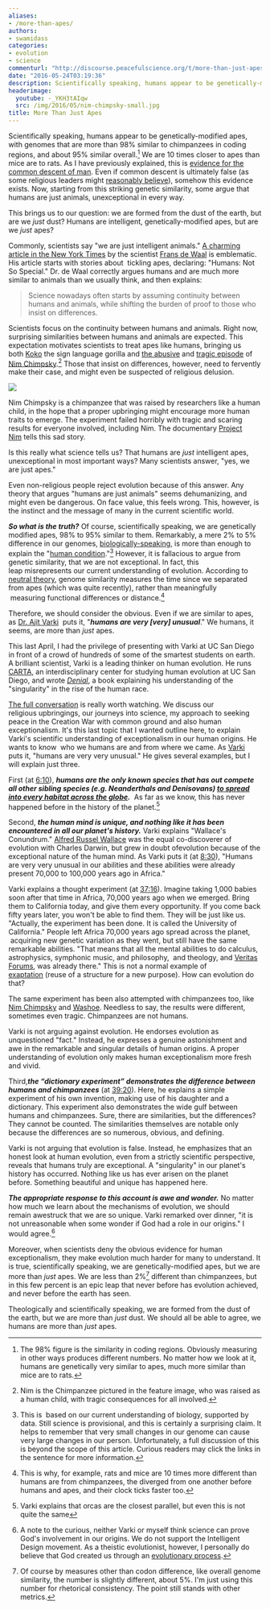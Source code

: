 ```yaml
---
aliases:
- /more-than-apes/
authors:
- swamidass
categories:
- evolution
- science
commenturl: "http://discourse.peacefulscience.org/t/more-than-just-apes/8605"
date: "2016-05-24T03:19:36"
description: Scientifically speaking, humans appear to be genetically-modified apes. But are we just apes? Or are we more? Follow the conversation with Dr. Ajit Varki.
headerimage:
  youtube: -_YKH3tAIqw
  src: /img/2016/05/nim-chimpsky-small.jpg
title: More Than Just Apes
---
```



Scientifically speaking, humans appear to be genetically-modified apes, with genomes that are more than 98% similar to chimpanzees in coding regions, and about 95% similar overall.[^1] We are 10 times closer to apes than mice are to rats. As I have previously explained, this is [evidence for the common descent of man](http://swami.wustl.edu/evidence-and-evolution). Even if common descent is ultimately false (as some religious leaders might [reasonably believe](http://swami.wustl.edu/call-response-tree)), somehow this evidence exists. Now, starting from this striking genetic similarity, some argue that humans are just animals, unexceptional in every way.

This brings us to our question: we are formed from the dust of the earth, but are we *just* dust? Humans are intelligent, genetically-modified apes, but are we *just* apes?

Commonly, scientists say "we are just intelligent animals." [A charming article in the New York Times](http://www.nytimes.com/2016/04/10/opinion/sunday/what-i-learned-from-tickling-apes.html) by the scientist [Frans de Waal](https://en.wikipedia.org/wiki/Frans_de_Waal) is emblematic. His article starts with stories about  tickling apes, declaring: "Humans: Not So Special." Dr. de Waal correctly argues humans and are much more similar to animals than we usually think, and then explains:

> Science nowadays often starts by assuming continuity between humans and animals, while shifting the burden of proof to those who insist on differences.

Scientists focus on the continuity between humans and animals. Right now, surprising similarities between humans and animals are expected. This expectation motivates scientists to treat apes like humans, bringing us both [Koko](https://en.wikipedia.org/wiki/Koko_(gorilla)) the sign language gorilla and [the abusive](http://www.npr.org/2011/07/20/138467156/project-nim-a-chimps-very-human-very-sad-life) and [tragic episode](https://www.youtube.com/watch?v=NRLfC09bFYk) of [Nim Chimpsky](https://en.wikipedia.org/wiki/Nim_Chimpsky).[^2] Those that insist on differences, however, need to fervently make their case, and might even be suspected of religious delusion.

![](/img/2016/05/nim-chimpsky-small.jpg)

Nim Chimpsky is a chimpanzee that was raised by researchers like a human child, in the hope that a proper upbringing might encourage more human traits to emerge. The experiment failed horribly with tragic and scaring results for everyone involved, including Nim. The documentary [Project Nim](https://www.youtube.com/watch?v=NRLfC09bFYk) tells this sad story.

Is this really what science tells us? That humans are *just* intelligent apes, unexceptional in most important ways? Many scientists answer, "yes, we are just apes."

Even non-religious people reject evolution because of this answer. Any theory that argues "humans are just animals" seems dehumanizing, and might even be dangerous. On face value, this feels wrong. This, however, is the instinct and the message of many in the current scientific world.

***So what is the truth?*** Of course, scientifically speaking, we are genetically modified apes, 98% to 95% similar to them. Remarkably, a mere 2% to 5% difference in our genomes, [biologically-speaking](http://www.pandasthumb.org/archives/2007/07/haldanes-nondil.html), is more than enough to explain the "[human condition](http://genome.cshlp.org/content/15/12/1746.full)."[^3] However, it is fallacious to argue from genetic similarity, that we are not exceptional. In fact, this leap misrepresents our current understanding of evolution. According to [neutral theory](https://en.wikipedia.org/wiki/Neutral_theory_of_molecular_evolution), genome similarity measures the time since we separated from apes (which was quite recently), rather than meaningfully  measuring functional differences or distance.[^4]

Therefore, we should consider the obvious. Even if we are similar to apes, as [Dr. Ajit Varki](http://cmm.ucsd.edu/varki/)  puts it, "***humans are very [very] unusual***." We humans, it seems, are more than *just* apes.

This last April, I had the privilege of presenting with Varki at UC San Diego in front of a crowd of hundreds of some of the smartest students on earth. A brilliant scientist, Varki is a leading thinker on human evolution. He runs [CARTA](https://carta.anthropogeny.org/), an interdisciplinary center for studying human evolution at UC San Diego, and wrote [*Denial*](http://www.amazon.com/gp/product/1455511919/), a book explaining his understanding of the "singularity" in the rise of the human race.


[The full conversation](https://www.youtube.com/watch?v=-_YKH3tAIqw) is really worth watching. We discuss our religious upbringings, our journeys into science, my approach to seeking peace in the Creation War with common ground and also human exceptionalism. It's this last topic that I wanted outline here, to explain Varki's scientific understanding of exceptionalism in our human origins. He wants to know  who we humans are and from where we came. As [Varki](https://en.wikipedia.org/wiki/Ajit_Varki#Education_and_biography)  puts it, "humans are very very unusual." He gives several examples, but I will explain just three.

First (at [6:10](https://www.youtube.com/watch?v=-_YKH3tAIqw?t=6m10s)), ***humans are the only known species that has out compete all other sibling species (e.g. Neanderthals and Denisovans) [to spread into every habitat across the globe](http://www.ncbi.nlm.nih.gov/pubmed/18046751).***  As far as we know, this has never happened before in the history of the planet.[^5]

Second, ***the human mind is unique, and nothing like it has been encountered in all our planet's history.*** Varki explains "Wallace's Conundrum." [Alfred Russel Wallace](https://en.wikipedia.org/wiki/Alfred_Russel_Wallace) was the equal co-discoverer of evolution with Charles Darwin, but grew in doubt ofevolution because of the exceptional nature of the human mind. As Varki puts it (at [8:30](https://www.youtube.com/watch?v=-_YKH3tAIqw?t=8m30s)), "Humans are very very unusual in our abilities and these abilities were already present 70,000 to 100,000 years ago in Africa."

Varki explains a thought experiment (at [37:16](https://www.youtube.com/watch?v=-_YKH3tAIqw?t=37m16s)). Imagine taking 1,000 babies soon after that time in Africa, 70,000 years ago when we emerged. Bring them to California today, and give them every opportunity. If you come back fifty years later, you won't be able to find them. They will be just like us. "Actually, the experiment has been done. It is called the University of California." People left Africa 70,000 years ago spread across the planet,  acquiring new genetic variation as they went, but still have the same remarkable abilities. "That means that all the mental abilities to do calculus, astrophysics, symphonic music, and philosophy,  and theology, and [Veritas Forums](http://www.veritas.org/location/university-of-california-san-diego/), was already there." This is not a normal example of [exaptation](https://en.wikipedia.org/wiki/Exaptation) (reuse of a structure for a new purpose). How can evolution do that?

The same experiment has been also attempted with chimpanzees too, like [Nim Chimpsky](https://en.wikipedia.org/wiki/Nim_Chimpsky) and [Washoe](https://en.wikipedia.org/wiki/Washoe_(chimpanzee)). Needless to say, the results were different, sometimes even tragic. Chimpanzees are not humans.

Varki is not arguing against evolution. He endorses evolution as unquestioned "fact." Instead, he expresses a genuine astonishment and awe in the remarkable and singular details of human origins. A proper understanding of evolution only makes human exceptionalism more fresh and vivid.

Third,***the “dictionary experiment” demonstrates the difference between humans and chimpanzees*** (at [39:20](https://www.youtube.com/watch?v=-_YKH3tAIqw?t=39m20s)). Here, he explains a simple experiment of his own invention, making use of his daughter and a dictionary. This experiment also demonstrates the wide gulf between humans and chimpanzees. Sure, there are similarities, but the differences? They cannot be counted. The similarities themselves are notable only because the differences are so numerous, obvious, and defining.

Varki is not arguing that evolution is false. Instead, he emphasizes that an honest look at human evolution, even from a strictly scientific perspective, reveals that humans truly are exceptional. A "singularity" in our planet's history has occurred. Nothing like us has ever arisen on the planet before. Something beautiful and unique has happened here.

***The appropriate response to this account is awe and wonder.*** No matter how much we learn about the mechanisms of evolution, we should remain awestruck that we are so unique. Varki remarked over dinner, "it is not unreasonable when some wonder if God had a role in our origins." I would agree.[^6]

Moreover, when scientists deny the obvious evidence for human exceptionalism, they make evolution much harder for many to understand. It is true, scientifically speaking, we are genetically-modified apes, but we are more than *just* apes. We are less than 2%[^7] different than chimpanzees, but in this few percent is an epic leap that never before has evolution achieved, and never before the earth has seen.

Theologically and scientifically speaking, we are formed from the dust of the earth, but we are more than *just* dust. We should all be able to agree, we humans are more than *just* apes.

[^1]: The 98% figure is the similarity in coding regions. Obviously measuring in other ways produces different numbers. No matter how we look at it, humans are genetically very similar to apes, much more similar than mice are to rats.

[^2]: Nim is the Chimpanzee pictured in the feature image, who was raised as a human child, with tragic consequences for all involved.

[^3]: This is  based on our current understanding of biology, supported by data. Still science is provisional, and this is certainly a surprising claim. It helps to remember that very small changes in our genome can cause very large changes in our person. Unfortunately, a full discussion of this is beyond the scope of this article. Curious readers may click the links in the sentence for more information.

[^4]: This is why, for example, rats and mice are 10 times more different than humans are from chimpanzees, the diverged from one another before humans and apes, and their clock ticks faster too.

[^5]: Varki explains that orcas are the closest parallel, but even this is not quite the same

[^6]: A note to the curious, neither Varki or myself think science can prove God's involvement in our origins. We do not support the Intelligent Design movement. As a theistic evolutionist, however, I personally do believe that God created us through an [evolutionary process](http://biologos.org/).

[^7]: Of course by measures other than codon difference, like overall genome similarity, the number is slightly different, about 5%. I'm just using this number for rhetorical consistency. The point still stands with other metrics.
